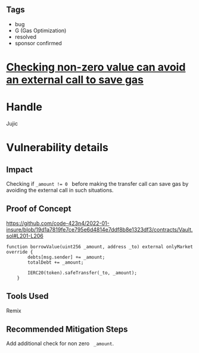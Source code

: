 ## Tags

- bug
- G (Gas Optimization)
- resolved
- sponsor confirmed

# [Checking non-zero value can avoid an external call to save gas](https://github.com/code-423n4/2022-01-insure-findings/issues/181) 

# Handle

Jujic


# Vulnerability details

## Impact
Checking if  `_amount != 0 ` before making the transfer call  can save gas by avoiding the external call in such situations.

## Proof of Concept
https://github.com/code-423n4/2022-01-insure/blob/19d1a7819fe7ce795e6d4814e7ddf8b8e1323df3/contracts/Vault.sol#L201-L206

```
function borrowValue(uint256 _amount, address _to) external onlyMarket override {
        debts[msg.sender] += _amount;
        totalDebt += _amount;

        IERC20(token).safeTransfer(_to, _amount);
    }

```

## Tools Used
Remix

## Recommended Mitigation Steps
Add additional check for non zero ` _amount`.

